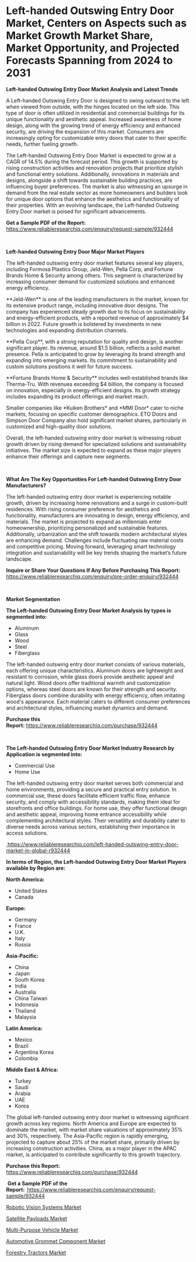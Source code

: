 <p><h1>Left-handed Outswing Entry Door Market, Centers on Aspects such as Market Growth Market Share, Market Opportunity, and Projected Forecasts Spanning from 2024 to 2031</h1></p><p><strong>Left-handed Outswing Entry Door Market Analysis and Latest Trends</strong></p>
<p><p>A Left-handed Outswing Entry Door is designed to swing outward to the left when viewed from outside, with the hinges located on the left side. This type of door is often utilized in residential and commercial buildings for its unique functionality and aesthetic appeal. Increased awareness of home design, along with the growing trend of energy efficiency and enhanced security, are driving the expansion of this market. Consumers are increasingly opting for customizable entry doors that cater to their specific needs, further fueling growth.</p><p>The Left-handed Outswing Entry Door Market is expected to grow at a CAGR of 14.5% during the forecast period. This growth is supported by rising construction activities and renovation projects that prioritize stylish and functional entry solutions. Additionally, innovations in materials and designs, alongside a shift towards sustainable building practices, are influencing buyer preferences. The market is also witnessing an upsurge in demand from the real estate sector as more homeowners and builders look for unique door options that enhance the aesthetics and functionality of their properties. With an evolving landscape, the Left-handed Outswing Entry Door market is poised for significant advancements.</p></p>
<p><strong>Get a Sample PDF of the Report:&nbsp;</strong> <a href="https://www.reliableresearchiq.com/enquiry/request-sample/932444">https://www.reliableresearchiq.com/enquiry/request-sample/932444</a></p>
<p>&nbsp;</p>
<p><strong>Left-handed Outswing Entry Door Major Market Players</strong></p>
<p><p>The left-handed outswing entry door market features several key players, including Formosa Plastics Group, Jeld-Wen, Pella Corp, and Fortune Brands Home & Security among others. This segment is characterized by increasing consumer demand for customized solutions and enhanced energy efficiency.</p><p>**Jeld-Wen** is one of the leading manufacturers in the market, known for its extensive product range, including innovative door designs. The company has experienced steady growth due to its focus on sustainability and energy-efficient products, with a reported revenue of approximately $4 billion in 2022. Future growth is bolstered by investments in new technologies and expanding distribution channels.</p><p>**Pella Corp**, with a strong reputation for quality and design, is another significant player. Its revenue, around $1.5 billion, reflects a solid market presence. Pella is anticipated to grow by leveraging its brand strength and expanding into emerging markets. Its commitment to sustainability and custom solutions positions it well for future success.</p><p>**Fortune Brands Home & Security** includes well-established brands like Therma-Tru. With revenues exceeding $4 billion, the company is focused on innovation, especially in energy-efficient designs. Its growth strategy includes expanding its product offerings and market reach.</p><p>Smaller companies like *Kuiken Brothers* and *MMI Door* cater to niche markets, focusing on specific customer demographics. ETO Doors and Simpson Door Company also hold significant market shares, particularly in customized and high-quality door solutions.</p><p>Overall, the left-handed outswing entry door market is witnessing robust growth driven by rising demand for specialized solutions and sustainability initiatives. The market size is expected to expand as these major players enhance their offerings and capture new segments.</p></p>
<p>&nbsp;</p>
<p><strong>What Are The Key Opportunities For Left-handed Outswing Entry Door Manufacturers?</strong></p>
<p><p>The left-handed outswing entry door market is experiencing notable growth, driven by increasing home renovations and a surge in custom-built residences. With rising consumer preference for aesthetics and functionality, manufacturers are innovating in design, energy efficiency, and materials. The market is projected to expand as millennials enter homeownership, prioritizing personalized and sustainable features. Additionally, urbanization and the shift towards modern architectural styles are enhancing demand. Challenges include fluctuating raw material costs and competitive pricing. Moving forward, leveraging smart technology integration and sustainability will be key trends shaping the market’s future landscape.</p></p>
<p><strong>Inquire or Share Your Questions If Any Before Purchasing This Report:</strong> <a href="https://www.reliableresearchiq.com/enquiry/pre-order-enquiry/932444">https://www.reliableresearchiq.com/enquiry/pre-order-enquiry/932444</a></p>
<p>&nbsp;</p>
<p><strong>Market Segmentation</strong></p>
<p><strong>The Left-handed Outswing Entry Door Market Analysis by types is segmented into:</strong></p>
<p><ul><li>Aluminum</li><li>Glass</li><li>Wood</li><li>Steel</li><li>Fiberglass</li></ul></p>
<p><p>The left-handed outswing entry door market consists of various materials, each offering unique characteristics. Aluminum doors are lightweight and resistant to corrosion, while glass doors provide aesthetic appeal and natural light. Wood doors offer traditional warmth and customization options, whereas steel doors are known for their strength and security. Fiberglass doors combine durability with energy efficiency, often imitating wood's appearance. Each material caters to different consumer preferences and architectural styles, influencing market dynamics and demand.</p></p>
<p><strong>Purchase this Report:&nbsp;</strong><a href="https://www.reliableresearchiq.com/purchase/932444">https://www.reliableresearchiq.com/purchase/932444</a></p>
<p>&nbsp;</p>
<p><strong>The Left-handed Outswing Entry Door Market Industry Research by Application is segmented into:</strong></p>
<p><ul><li>Commercial Use</li><li>Home Use</li></ul></p>
<p><p>The left-handed outswing entry door market serves both commercial and home environments, providing a secure and practical entry solution. In commercial use, these doors facilitate efficient traffic flow, enhance security, and comply with accessibility standards, making them ideal for storefronts and office buildings. For home use, they offer functional design and aesthetic appeal, improving home entrance accessibility while complementing architectural styles. Their versatility and durability cater to diverse needs across various sectors, establishing their importance in access solutions.</p></p>
<p><a href="https://www.reliableresearchiq.com/left-handed-outswing-entry-door-market-in-global-r932444">&nbsp;https://www.reliableresearchiq.com/left-handed-outswing-entry-door-market-in-global-r932444</a></p>
<p><strong>In terms of Region, the Left-handed Outswing Entry Door Market Players available by Region are:</strong></p>
<p>
    <p> <strong> North America: </strong>
        <ul>
            <li>United States</li>
            <li>Canada</li>
        </ul>
        </p> 
    <p> <strong> Europe: </strong>
        <ul>
            <li>Germany</li>
            <li>France</li>
            <li>U.K.</li>
            <li>Italy</li>
            <li>Russia</li>
        </ul>
        </p> 
    <p> <strong> Asia-Pacific: </strong>
        <ul>
            <li>China</li>
            <li>Japan</li>
            <li>South Korea</li>
            <li>India</li>
            <li>Australia</li>
            <li>China Taiwan</li>
            <li>Indonesia</li>
            <li>Thailand</li>
            <li>Malaysia</li>
        </ul>
        </p> 
    <p> <strong> Latin America: </strong>
        <ul>
            <li>Mexico</li>
            <li>Brazil</li>
            <li>Argentina Korea</li>
            <li>Colombia</li>
        </ul>
        </p> 
    <p> <strong> Middle East & Africa: </strong>
        <ul>
            <li>Turkey</li>
            <li>Saudi</li>
            <li>Arabia</li>
            <li>UAE</li>
            <li>Korea</li>
        </ul>
    </p>
    </p>
<p><p>The global left-handed outswing entry door market is witnessing significant growth across key regions. North America and Europe are expected to dominate the market, with market share valuations of approximately 35% and 30%, respectively. The Asia-Pacific region is rapidly emerging, projected to capture about 25% of the market share, primarily driven by increasing construction activities. China, as a major player in the APAC market, is anticipated to contribute significantly to this growth trajectory.</p></p>
<p><strong>Purchase this Report: </strong><a href="https://www.reliableresearchiq.com/purchase/932444">https://www.reliableresearchiq.com/purchase/932444</a></p>
<p>&nbsp;<strong>Get a Sample PDF of the Report:&nbsp;&nbsp;</strong><a href="https://www.reliableresearchiq.com/enquiry/request-sample/932444">https://www.reliableresearchiq.com/enquiry/request-sample/932444</a></p>
<p><strong></strong></p>
<p><p><a href="https://medium.com/@henrykihn_12939/the-robotic-vision-systems-market-has-witnessed-significant-growth-in-recent-years-and-this-7bbdacf4eac2">Robotic Vision Systems Market</a></p><p><a href="https://www.linkedin.com/pulse/satellite-payloads-market-research-report-exploring-size-revenue-analysis-xauhe?trackingId=qAjMvj7FTu2pmiIWYrHJLQ%3D%3D">Satellite Payloads Market</a></p><p><a href="https://issuu.com/reportprime-2/docs/multi-purpose-vehicle-market-size-2_162235fb48fa59">Multi-Purpose Vehicle Market</a></p><p><a href="https://issuu.com/reportprime-2/docs/automotive-grommet-component-market_a076a59fbbe628">Automotive Grommet Component Market</a></p><p><a href="https://medium.com/@henrykihn_12939/the-global-forestry-tractors-market-is-at-the-forefront-of-innovation-driving-rapid-industry-b22729a387d9">Forestry Tractors Market</a></p></p>